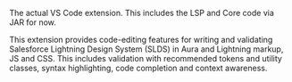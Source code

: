 The actual VS Code extension. This includes the LSP and Core code via JAR for now.

This extension provides code-editing features for writing and validating Salesforce Lightning Design System (SLDS) in Aura and Lightning markup, JS and CSS. This includes validation with recommended tokens and utility classes, syntax highlighting, code completion and context awareness.

